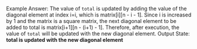 Example Answer:
The value of `total` is updated by adding the value of the diagonal element at index i=i, which is matrix[i][n - i - 1]. Since i is increased by 1 and the matrix is a square matrix, the next diagonal element to be added to total is matrix[i+1][n - (i+1) - 1]. Therefore, after execution, the value of `total` will be updated with the new diagonal element. 
Output State: **total is updated with the new diagonal element**
